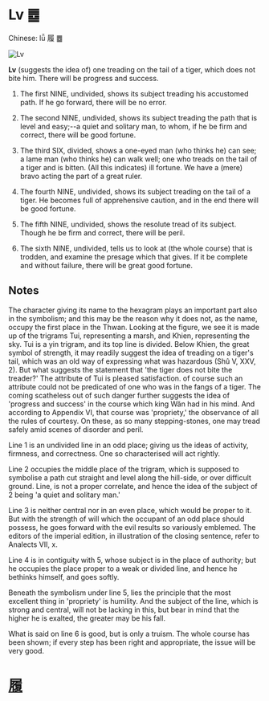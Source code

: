 # Lv ䷉

Chinese: lǚ 履 ䷉

![Lv](https://88o.io/wp-content/uploads/2018/09/10-e5b1a5lv.jpg)

**Lv** (suggests the idea of) one treading on the tail of a tiger, which does not bite him. There will be progress and success.

1. The first NINE, undivided, shows its subject treading his accustomed path. If he go forward, there will be no error.

2. The second NINE, undivided, shows its subject treading the path that is level and easy;--a quiet and solitary man, to whom, if he be firm and correct, there will be good fortune.

3. The third SIX, divided, shows a one-eyed man (who thinks he) can see; a lame man (who thinks he) can walk well; one who treads on the tail of a tiger and is bitten. (All this indicates) ill fortune. We have a (mere) bravo acting the part of a great ruler.

4. The fourth NINE, undivided, shows its subject treading on the tail of a tiger. He becomes full of apprehensive caution, and in the end there will be good fortune.

5. The fifth NINE, undivided, shows the resolute tread of its subject. Though he be firm and correct, there will be peril.

6. The sixth NINE, undivided, tells us to look at (the whole course) that is trodden, and examine the presage which that gives.
If it be complete and without failure, there will be great good fortune.

## Notes

The character giving its name to the hexagram plays an important part also in the symbolism; and this may be the reason why it does not, as the name, occupy the first place in the Thwan. Looking at the figure, we see it is made up of the trigrams Tui, representing a marsh, and Khien, representing the sky. Tui is a yin trigram, and its top line is divided. Below Khien, the great symbol of strength, it may readily suggest the idea of treading on a tiger's tail, which was an old way of expressing what was hazardous (Shû V, XXV, 2). But what suggests the statement that 'the tiger does not bite the treader?' The attribute of Tui is pleased satisfaction. of course such an attribute could not be predicated of one who was in the fangs of a tiger. The coming scatheless out of such danger further suggests the idea of 'progress and success' in the course which king Wăn had in his mind. And according to Appendix VI, that course was 'propriety,' the observance of all the rules of courtesy. On these, as so many stepping-stones, one may tread safely amid scenes of disorder and peril.

Line 1 is an undivided line in an odd place; giving us the ideas of activity, firmness, and correctness. One so characterised will act rightly.

Line 2 occupies the middle place of the trigram, which is supposed to symbolise a path cut straight and level along the hill-side, or over difficult ground. Line, is not a proper correlate, and hence the idea of the subject of 2 being 'a quiet and solitary man.'

Line 3 is neither central nor in an even place, which would be proper to it. But with the strength of will which the occupant of an odd place should possess, he goes forward with the evil results so variously emblemed. The editors of the imperial edition, in illustration of the closing sentence, refer to Analects VII, x.

Line 4 is in contiguity with 5, whose subject is in the place of authority; but he occupies the place proper to a weak or divided line, and hence he bethinks himself, and goes softly.

Beneath the symbolism under line 5, lies the principle that the most excellent thing in 'propriety' is humility. And the subject of the line, which is strong and central, will not be lacking in this, but bear in mind that the higher he is exalted, the greater may be his fall.

What is said on line 6 is good, but is only a truism. The whole course has been shown; if every step has been right and appropriate, the issue will be very good.

# [履](./e5b1a5lv_cn.md)
